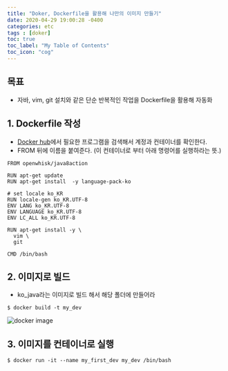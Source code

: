 ```yaml
---
title: "Doker, Dockerfile을 활용해 나만의 이미지 만들기"
date: 2020-04-29 19:00:28 -0400
categories: etc
tags : [doker]
toc: true
toc_label: "My Table of Contents"
toc_icon: "cog"
---
```

## 목표
- 자바, vim, git 설치와 같은 단순 반복적인 작업을 Dockerfile을 활용해 자동화

## 1. Dockerfile 작성
- [Docker hub](https://hub.docker.com/search?q=java8&type=image)에서 필요한 프로그램을 검색해서 계정과 컨테이너를 확인한다.
- FROM 뒤에 이름을 붙여준다. (이 컨테이너로 부터 아래 명령어를 실행하라는 뜻.)
```
FROM openwhisk/java8action

RUN apt-get update  
RUN apt-get install  -y language-pack-ko   

# set locale ko_KR                                                                                                     
RUN locale-gen ko_KR.UTF-8           
ENV LANG ko_KR.UTF-8
ENV LANGUAGE ko_KR.UTF-8  
ENV LC_ALL ko_KR.UTF-8         

RUN apt-get install -y \
  vim \
  git

CMD /bin/bash    
```

## 2. 이미지로 빌드
- ko_java라는 이미지로 빌드 해서 해당 폴더에 만들어라
```
$ docker build -t my_dev
```
![docker image](https://user-images.githubusercontent.com/55946791/80569137-42fc0800-8a33-11ea-99d4-f478ebc9eb75.JPG)


## 3. 이미지를 컨테이너로 실행
```
$ docker run -it --name my_first_dev my_dev /bin/bash
```
